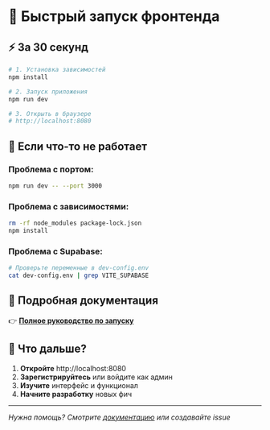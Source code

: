 # 🚀 Быстрый запуск фронтенда

## ⚡ За 30 секунд

```bash
# 1. Установка зависимостей
npm install

# 2. Запуск приложения
npm run dev

# 3. Открыть в браузере
# http://localhost:8080
```

## 🔧 Если что-то не работает

### Проблема с портом:

```bash
npm run dev -- --port 3000
```

### Проблема с зависимостями:

```bash
rm -rf node_modules package-lock.json
npm install
```

### Проблема с Supabase:

```bash
# Проверьте переменные в dev-config.env
cat dev-config.env | grep VITE_SUPABASE
```

## 📖 Подробная документация

👉 **[Полное руководство по запуску](docs/FRONTEND_SETUP.md)**

## 🎯 Что дальше?

1. **Откройте** http://localhost:8080
2. **Зарегистрируйтесь** или войдите как админ
3. **Изучите** интерфейс и функционал
4. **Начните разработку** новых фич

---

_Нужна помощь? Смотрите [документацию](docs/FRONTEND_SETUP.md) или создавайте issue_
